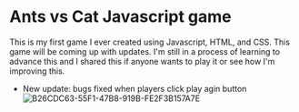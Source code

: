 # Ants vs Cat Javascript game
This is my first game I ever created using Javascript, HTML, and CSS. This game will be coming up with updates. I'm still in a process of learning to advance this and I shared this if anyone wants to play it or see how I'm improving this.
- New update: bugs fixed when players click play agin button
![B26CDC63-55F1-47B8-919B-FE2F3B157A7E](https://github.com/LizSalako/Ant-vs-cat-game/assets/106440322/8f6bb8e0-5af7-4ffc-bc63-93305dcdf6c8)

